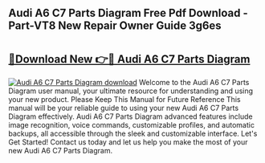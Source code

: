 ## Audi A6 C7 Parts Diagram Free Pdf Download - Part-VT8 New Repair Owner Guide 3g6es

# <h2><a href="http://dfnhfoi.blite.top/?on=Audi+A6+C7+Parts+Diagram">🔗Download New 👉🔴 Audi A6 C7 Parts Diagram</a></h2>

[![Audi A6 C7 Parts Diagram download](https://i.imgur.com/lujVjoI.png)](http://dfnhfoi.blite.top/?on=Audi+A6+C7+Parts+Diagram)
Welcome to the Audi A6 C7 Parts Diagram user manual, your ultimate resource for understanding and using your new product. Please Keep This Manual for Future Reference This manual will be your reliable guide to using your new Audi A6 C7 Parts Diagram effectively. Audi A6 C7 Parts Diagram advanced features include image recognition, voice commands, customizable profiles, and automatic backups, all accessible through the sleek and customizable interface. Let's Get Started! Contact us today and let us help you make the most of your new Audi A6 C7 Parts Diagram.
